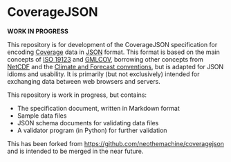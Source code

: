 # CoverageJSON

**WORK IN PROGRESS**

This repository is for development of the CoverageJSON specification for encoding [Coverage](https://en.wikipedia.org/wiki/Coverage_data) data in [JSON](http://json.org/) format. This format is based on the main concepts of [ISO 19123](http://www.iso.org/iso/iso_catalogue/catalogue_tc/catalogue_detail.htm?csnumber=40121) and [GMLCOV](https://portal.opengeospatial.org/files/?artifact_id=48553), borrowing other concepts from [NetCDF](http://www.unidata.ucar.edu/software/netcdf/) and the [Climate and Forecast conventions](http://cfconventions.org/), but is adapted for JSON idioms and usability. It is primarily (but not exclusively) intended for exchanging data between web browsers and servers.

This repository is work in progress, but contains:
 * The specification document, written in Markdown format
 * Sample data files
 * JSON schema documents for validating data files
 * A validator program (in Python) for further validation

This has been forked from https://github.com/neothemachine/coveragejson and is intended to be merged in the near future.

